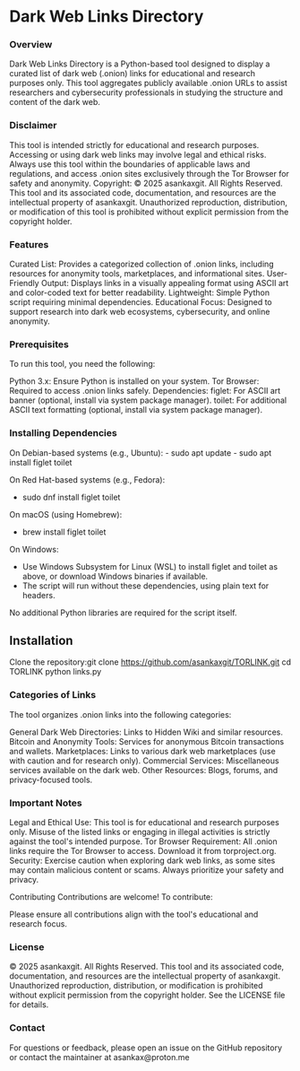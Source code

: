 <h1>Dark Web Links Directory</h1>

<h3>Overview</h3>
Dark Web Links Directory is a Python-based tool designed to display a curated list of dark web (.onion) links for educational and research purposes only. This tool aggregates publicly available .onion URLs to assist researchers and cybersecurity professionals in studying the structure and content of the dark web.
<h3>Disclaimer</h3>
This tool is intended strictly for educational and research purposes. Accessing or using dark web links may involve legal and ethical risks. Always use this tool within the boundaries of applicable laws and regulations, and access .onion sites exclusively through the Tor Browser for safety and anonymity.
Copyright: © 2025 asankaxgit. All Rights Reserved. This tool and its associated code, documentation, and resources are the intellectual property of asankaxgit. Unauthorized reproduction, distribution, or modification of this tool is prohibited without explicit permission from the copyright holder.
<h3>Features</h3>

Curated List: Provides a categorized collection of .onion links, including resources for anonymity tools, marketplaces, and informational sites.
User-Friendly Output: Displays links in a visually appealing format using ASCII art and color-coded text for better readability.
Lightweight: Simple Python script requiring minimal dependencies.
Educational Focus: Designed to support research into dark web ecosystems, cybersecurity, and online anonymity.

<h3>Prerequisites</h3>
To run this tool, you need the following:

Python 3.x: Ensure Python is installed on your system.
Tor Browser: Required to access .onion links safely.
Dependencies:
figlet: For ASCII art banner (optional, install via system package manager).
toilet: For additional ASCII text formatting (optional, install via system package manager).



<h3>Installing Dependencies</h3>
On Debian-based systems (e.g., Ubuntu):
- sudo apt update
- sudo apt install figlet toilet

On Red Hat-based systems (e.g., Fedora):
- sudo dnf install figlet toilet

On macOS (using Homebrew):
- brew install figlet toilet

On Windows:

- Use Windows Subsystem for Linux (WSL) to install figlet and toilet as above, or download Windows binaries if available.
- The script will run without these dependencies, using plain text for headers.

No additional Python libraries are required for the script itself.

<h2>Installation</h2>

Clone the repository:git clone https://github.com/asankaxgit/TORLINK.git
cd TORLINK
python links.py



<h3>Categories of Links</h3>
The tool organizes .onion links into the following categories:

General Dark Web Directories: Links to Hidden Wiki and similar resources.
Bitcoin and Anonymity Tools: Services for anonymous Bitcoin transactions and wallets.
Marketplaces: Links to various dark web marketplaces (use with caution and for research only).
Commercial Services: Miscellaneous services available on the dark web.
Other Resources: Blogs, forums, and privacy-focused tools.

<h3>Important Notes</h3>

Legal and Ethical Use: This tool is for educational and research purposes only. Misuse of the listed links or engaging in illegal activities is strictly against the tool's intended purpose.
Tor Browser Requirement: All .onion links require the Tor Browser to access. Download it from torproject.org.
Security: Exercise caution when exploring dark web links, as some sites may contain malicious content or scams. Always prioritize your safety and privacy.

Contributing
Contributions are welcome! To contribute:



Please ensure all contributions align with the tool's educational and research focus.
<h3>License</h3>
© 2025 asankaxgit. All Rights Reserved. This tool and its associated code, documentation, and resources are the intellectual property of asankaxgit. Unauthorized reproduction, distribution, or modification is prohibited without explicit permission from the copyright holder. See the LICENSE file for details.

<h3>Contact</h3>
For questions or feedback, please open an issue on the GitHub repository or contact the maintainer at asankax@proton.me
